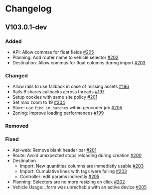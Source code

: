 # Changelog

## V103.0.1-dev
  ### Added
  - API: Allow commas for float fields [#205](https://github.com/cartoway/planner-web/pull/205)
  - Planning: Add router name to vehicle selector [#202](https://github.com/cartoway/planner-web/pull/202)
  - Destination: Allow commas for float columns during import [#203](https://github.com/cartoway/planner-web/pull/203)

  ### Changed
  - Allow rails to use fallback in case of missing assets [#196](https://github.com/cartoway/planner-web/pull/196)
  - Rails 6 shares callbacks across threads [#197](https://github.com/cartoway/planner-web/pull/197)
  - Setup cookies with same site policy [#201](https://github.com/cartoway/planner-web/pull/201)
  - Set max zoom to 19 [#204](https://github.com/cartoway/planner-web/pull/204)
  - Store: use `find_in_batches` within geocoder job [#205](https://github.com/cartoway/planner-web/pull/205)
  - Zoning: Improve loading performances [#199](https://github.com/cartoway/planner-web/pull/199)

  ### Removed

  ### Fixed
  - Api-web:  Remove blank header bar [#201](https://github.com/cartoway/planner-web/pull/201)
  - Route: Avoid unexpected stops reloading during creation [#200](https://github.com/cartoway/planner-web/pull/200)
  - Destination
    - Import: New quantities columns are immediatly usable [#203](https://github.com/cartoway/planner-web/pull/203)
    - Import: Cumulative lines with tags were failing [#203](https://github.com/cartoway/planner-web/pull/203)
    - Controller: edit params indirectly [#205](https://github.com/cartoway/planner-web/pull/205)
  - Planning: Selectors are no more resizing on click [#202](https://github.com/cartoway/planner-web/pull/202)
  - Vehicle Usage: _form was unrechable with an active device [#205](https://github.com/cartoway/planner-web/pull/205)


